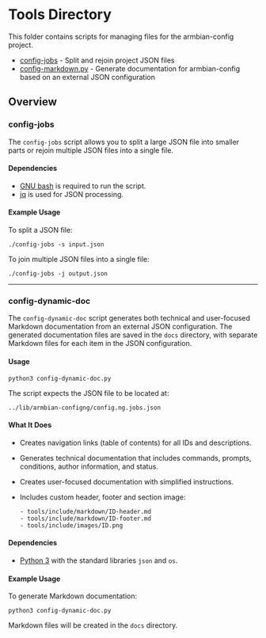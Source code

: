 # Tools Directory


This folder contains scripts for managing files for the armbian-config project.

- [config-jobs](#config-jobs) - Split and rejoin project JSON files
- [config-markdown.py](#config-dynamic-doc) - Generate documentation for armbian-config based on an external JSON configuration

## Overview


### config-jobs

The `config-jobs` script allows you to split a large JSON file into smaller parts or rejoin multiple JSON files into a single file.

#### Dependencies

- [GNU bash](https://www.gnu.org/software/bash/) is required to run the script.
- [jq](https://stedolan.github.io/jq/) is used for JSON processing.

#### Example Usage

To split a JSON file:
```
./config-jobs -s input.json
```

To join multiple JSON files into a single file:
```
./config-jobs -j output.json
```

---

### config-dynamic-doc

The `config-dynamic-doc` script generates both technical and user-focused Markdown documentation from an external JSON configuration. The generated documentation files are saved in the `docs` directory, with separate Markdown files for each item in the JSON configuration.

#### Usage
```
python3 config-dynamic-doc.py
```

The script expects the JSON file to be located at:
```
../lib/armbian-configng/config.ng.jobs.json
```

#### What It Does
- Creates navigation links (table of contents) for all IDs and descriptions.
- Generates technical documentation that includes commands, prompts, conditions, author information, and status.
- Creates user-focused documentation with simplified instructions.
- Includes custom header, footer and section image:

	```
	- tools/include/markdown/ID-header.md
	- tools/include/markdown/ID-footer.md
	- tools/include/images/ID.png
	```

#### Dependencies

- [Python 3](https://www.python.org/) with the standard libraries `json` and `os`.

#### Example Usage

To generate Markdown documentation:
```
python3 config-dynamic-doc.py
```

Markdown files will be created in the `docs` directory.
